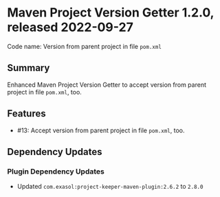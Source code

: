 # Maven Project Version Getter 1.2.0, released 2022-09-27

Code name: Version from parent project in file `pom.xml`

## Summary

Enhanced Maven Project Version Getter to accept version from parent project in file `pom.xml`, too.

## Features

* #13: Accept version from parent project in file `pom.xml`, too.

## Dependency Updates

### Plugin Dependency Updates

* Updated `com.exasol:project-keeper-maven-plugin:2.6.2` to `2.8.0`

